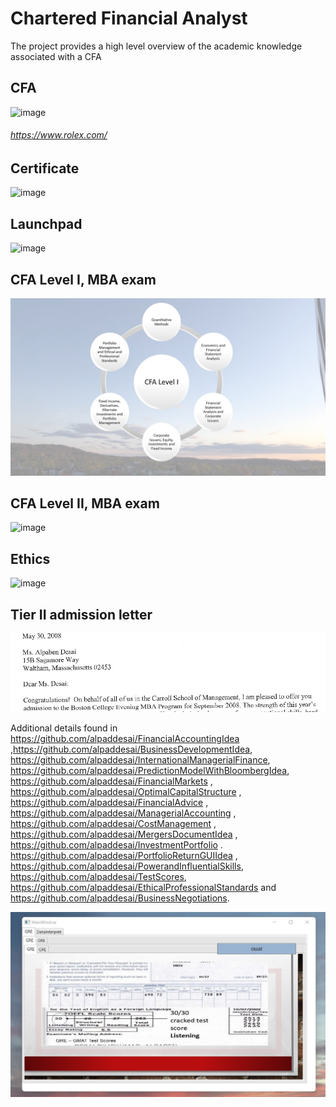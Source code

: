 # Chartered Financial Analyst

The project provides a high level overview of the academic knowledge associated with a CFA

## CFA
![image](CFA.jpg)
###### https://www.rolex.com/

## Certificate
![image](QuantitativeMethods.jpg)

## Launchpad
![image](image_Launchpad.png)

## CFA Level I, MBA exam
![image](CFASlide1.JPG)

## CFA Level II, MBA exam
![image](CFASlide2.JPG)

## Ethics
![image](Ethics.jpg)

## Tier II admission letter 
![image](admissionletter.jpg)

Additional details found in https://github.com/alpaddesai/FinancialAccountingIdea ,https://github.com/alpaddesai/BusinessDevelopmentIdea, https://github.com/alpaddesai/InternationalManagerialFinance, https://github.com/alpaddesai/PredictionModelWithBloombergIdea, https://github.com/alpaddesai/FinancialMarkets , https://github.com/alpaddesai/OptimalCapitalStructure , https://github.com/alpaddesai/FinancialAdvice , https://github.com/alpaddesai/ManagerialAccounting , https://github.com/alpaddesai/CostManagement , https://github.com/alpaddesai/MergersDocumentIdea , https://github.com/alpaddesai/InvestmentPortfolio .  https://github.com/alpaddesai/PortfolioReturnGUIIdea , https://github.com/alpaddesai/PowerandInfluentialSkills, https://github.com/alpaddesai/TestScores, https://github.com/alpaddesai/EthicalProfessionalStandards and https://github.com/alpaddesai/BusinessNegotiations.

![image](GRE_Exam.jpg)
